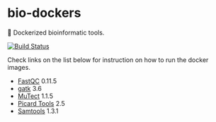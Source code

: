 # bio-dockers
:whale: Dockerized bioinformatic tools.

[![Build Status](https://travis-ci.org/alexcoppe/bio-dockers.svg?branch=master)](https://travis-ci.org/alexcoppe/bio-dockers)

Check links on the list below for instruction on how to run the docker images.

* [FastQC](https://github.com/alexcoppe/bio-dockers/tree/master/fastqc) 0.11.5
* [gatk](https://github.com/alexcoppe/bio-dockers/tree/master/gatk) 3.6
* [MuTect](https://github.com/alexcoppe/bio-dockers/tree/master/mutect) 1.1.5
* [Picard Tools](https://github.com/alexcoppe/bio-dockers/tree/master/picard) 2.5
* [Samtools](https://github.com/alexcoppe/bio-dockers/tree/master/samtools) 1.3.1

